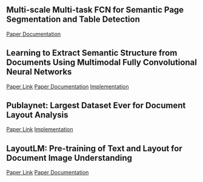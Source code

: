 ## Multi-scale Multi-task FCN for Semantic Page Segmentation and Table Detection
[Paper Documentation]()

## Learning to Extract Semantic Structure from Documents Using Multimodal Fully Convolutional Neural Networks
[Paper Link](https://arxiv.org/pdf/1706.02337)
[Paper Documentation](https://github.com/Noba1anc3/MFCN/wiki/MFCNN-Paper-Documentation)
[Implementation](https://github.com/Noba1anc3/MFCNN)

## Publaynet: Largest Dataset Ever for Document Layout Analysis
[Paper Link](https://arxiv.org/pdf/1908.07836)
[Implementation](https://github.com/Noba1anc3/Publaynet)

## LayoutLM: Pre-training of Text and Layout for Document Image Understanding
[Paper Link]()
[Paper Documentation]()

